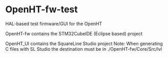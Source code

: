 # OpenHT-fw-test
HAL-based test firmware/GUI for the OpenHT

OpenHT-fw contains the STM32CubeIDE (Eclipse based) project

OpenHT_UI contains the SquareLine Studio project
Note: When generating C files with SL Studio the destination must be in ./OpenHT-fw/Core/Src/lvl


